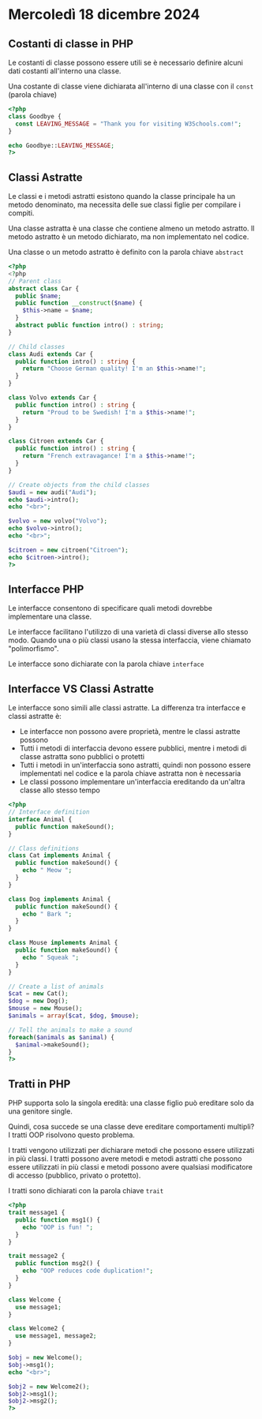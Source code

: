 # Mercoledì 18 dicembre 2024

## Costanti di classe in PHP

Le costanti di classe possono essere utili se è necessario definire alcuni dati costanti all'interno una classe.

Una costante di classe viene dichiarata all'interno di una classe con il `const` (parola chiave)

```php
<?php
class Goodbye {
  const LEAVING_MESSAGE = "Thank you for visiting W3Schools.com!";
}

echo Goodbye::LEAVING_MESSAGE;
?>
```

## Classi Astratte

Le classi e i metodi astratti esistono quando la classe principale ha un metodo denominato, ma necessita delle sue classi figlie per compilare i compiti.

Una classe astratta è una classe che contiene almeno un metodo astratto. Il metodo astratto è un metodo dichiarato, ma non implementato nel codice.

Una classe o un metodo astratto è definito con la parola chiave `abstract`

```php
<?php
<?php
// Parent class
abstract class Car {
  public $name;
  public function __construct($name) {
    $this->name = $name;
  }
  abstract public function intro() : string;
}

// Child classes
class Audi extends Car {
  public function intro() : string {
    return "Choose German quality! I'm an $this->name!";
  }
}

class Volvo extends Car {
  public function intro() : string {
    return "Proud to be Swedish! I'm a $this->name!";
  }
}

class Citroen extends Car {
  public function intro() : string {
    return "French extravagance! I'm a $this->name!";
  }
}

// Create objects from the child classes
$audi = new audi("Audi");
echo $audi->intro();
echo "<br>";

$volvo = new volvo("Volvo");
echo $volvo->intro();
echo "<br>";

$citroen = new citroen("Citroen");
echo $citroen->intro();
?>
```

## Interfacce PHP

Le interfacce consentono di specificare quali metodi dovrebbe implementare una classe.

Le interfacce facilitano l'utilizzo di una varietà di classi diverse allo stesso modo. Quando una o più classi usano la stessa interfaccia, viene chiamato "polimorfismo".

Le interfacce sono dichiarate con la parola chiave `interface`

## Interfacce VS Classi Astratte

Le interfacce sono simili alle classi astratte. La differenza tra interfacce e classi astratte è:

- Le interfacce non possono avere proprietà, mentre le classi astratte possono
- Tutti i metodi di interfaccia devono essere pubblici, mentre i metodi di classe astratta sono pubblici o protetti
- Tutti i metodi in un'interfaccia sono astratti, quindi non possono essere implementati nel codice e la parola chiave astratta non è necessaria
- Le classi possono implementare un'interfaccia ereditando da un'altra classe allo stesso tempo

```php
<?php
// Interface definition
interface Animal {
  public function makeSound();
}

// Class definitions
class Cat implements Animal {
  public function makeSound() {
    echo " Meow ";
  }
}

class Dog implements Animal {
  public function makeSound() {
    echo " Bark ";
  }
}

class Mouse implements Animal {
  public function makeSound() {
    echo " Squeak ";
  }
}

// Create a list of animals
$cat = new Cat();
$dog = new Dog();
$mouse = new Mouse();
$animals = array($cat, $dog, $mouse);

// Tell the animals to make a sound
foreach($animals as $animal) {
  $animal->makeSound();
}
?>
```

## Tratti in PHP
PHP supporta solo la singola eredità: una classe figlio può ereditare solo da una genitore single.

Quindi, cosa succede se una classe deve ereditare comportamenti multipli? I tratti OOP risolvono questo problema.

I tratti vengono utilizzati per dichiarare metodi che possono essere utilizzati in più classi. I tratti possono avere metodi e metodi astratti che possono essere utilizzati in più classi e metodi possono avere qualsiasi modificatore di accesso (pubblico, privato o protetto).

I tratti sono dichiarati con la parola chiave `trait`

```php
<?php
trait message1 {
  public function msg1() {
    echo "OOP is fun! ";
  }
}

trait message2 {
  public function msg2() {
    echo "OOP reduces code duplication!";
  }
}

class Welcome {
  use message1;
}

class Welcome2 {
  use message1, message2;
}

$obj = new Welcome();
$obj->msg1();
echo "<br>";

$obj2 = new Welcome2();
$obj2->msg1();
$obj2->msg2();
?>
```
